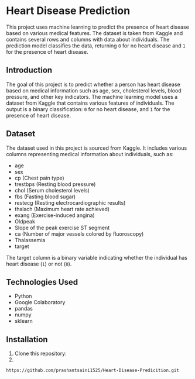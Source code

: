 # Heart Disease Prediction

This project uses machine learning to predict the presence of heart disease based on various medical features. The dataset is taken from Kaggle and contains several rows and columns with data about individuals. The prediction model classifies the data, returning `0` for no heart disease and `1` for the presence of heart disease.


## Introduction

The goal of this project is to predict whether a person has heart disease based on medical information such as age, sex, cholesterol levels, blood pressure, and other key indicators. The machine learning model uses a dataset from Kaggle that contains various features of individuals. The output is a binary classification: `0` for no heart disease, and `1` for the presence of heart disease.

## Dataset

The dataset used in this project is sourced from Kaggle. It includes various columns representing medical information about individuals, such as:
- age
- sex
- cp (Chest pain type)
- trestbps (Resting blood pressure)
- chol (Serum cholesterol levels)
- fbs (Fasting blood sugar)
- restecg (Resting electrocardiographic results)
- thalach (Maximum heart rate achieved)
- exang (Exercise-induced angina)
- Oldpeak
- Slope of the peak exercise ST segment
- ca (Number of major vessels colored by fluoroscopy)
- Thalassemia
- target

The target column is a binary variable indicating whether the individual has heart disease (`1`) or not (`0`).

## Technologies Used

- Python
- Google Colaboratory
- pandas
- numpy
- sklearn

## Installation

1. Clone this repository:
2. <div align="center">
  <pre><code>https://github.com/prashantsaini1525/Heart-Disease-Predicition.git</code></pre>
</div> 

